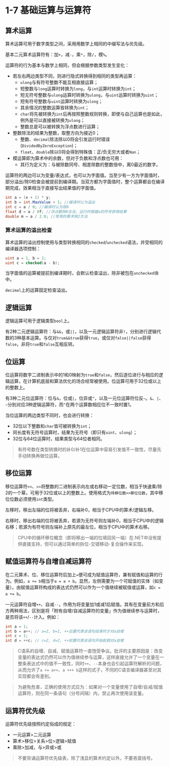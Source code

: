 # 1-7 基础运算与运算符

## 算术运算

算术运算可用于数字类型之间，采用用数学上相同的中缀写法与优先级。

基本二元算术运算符有：加`+`，减`-`，乘`*`，除`/`，模`%`。

运算符的行为基本与数学上相同，但会根据参数类型发生变化：
- 若左右两边类型不同，则进行隐式转换得到相同的类型再运算：
  - `ulong`与有符号整数不能互相直接运算；
  - 短整数与`long`运算时转换为`long`，与`int`运算时转换为`int`；
  - 短无符号整数与`ulong`运算时转换为`ulong`，与`uint`运算时转换为`uint`；
  - 短有符号整数与`uint`运算时转换为`ulong`；
  - 其余情况的整数运算皆转换为`int`；
  - `char`将先被转换为`int`后再按照整数规则转换，即使与自己运算也是如此，例外是可以直接被转换为`ulong`；
  - 整数总是可以被转换为浮点数进行运算；
- 整数除法的结果为整数，取整方向为接近0；
  - 整数、`decimal`除法除以0将会引发运行时错误(`DividedByZeroException`)；
  - `float`、`double`除以0将会得到特殊值：正/负无穷大或者`Nan`；
- 模运算即为算术中的余数，但对于负数和浮点数也可用：
  - 其行为定义为：与被除数同号、相差除数的整数倍中，离0最近的数字。

运算符的两边可以为变量/表达式，也可以为字面值。当至少有一方为字面值时，部分溢出/除0检查会被提前到编译期。当双方都为字面值时，整个运算都会在编译期完成，效果相当于直接写出结果值的字面值。

```csharp
int a = (x + 1) * y;
int b = int.MaxValue + 1; //编译时认为溢出
int c = a / 0; //编译时认为除0
float d = a / 0f; //浮点数除0合法，运行时根据a的符号获得结果
double m = a / 2.0; //常用的算术除2方法
```

### 算术运算的溢出检查

算术运算的溢出控制使用与类型转换相同的`checked`/`unchecked`语法，并受相同的编译器选项控制：

```csharp
uint a = 1, b = 2;
uint c = checked(a - b);
```

当字面值的运算被提前到编译期时，会默认检查溢出，除非被包在`unchecked`块中。

`decimal`上的运算固定检查溢出。

## 逻辑运算

逻辑运算可用于逻辑类型`bool`上。

有2种二元逻辑运算符：与`&&`，或`||`，以及一元逻辑运算符非`!`，分别进行逻辑代数的3种基本运算。与仅对`true&&true`获得`true`，或仅对`false||false`获得`false`，非将`true`和`false`互相反转。

## 位运算

位运算将数字二进制表示中的1和0映射为`true`和`false`，然后逐位进行与相应的逻辑运算，在计算机底层和算法优化的场合经常被使用。位运算可用于32位或以上的整数上。

有3种二元位运算符：位与`&`，位或`|`，位异或`^`，以及一元位运算符位反`~`。`&`、`|`、`~`分别对应3种逻辑运算符，而`^`在两个运算数相应位不一致时置1。

当位运算的两边类型不同时，也会进行转换：
- 32位以下整数和`char`皆可被转换为`int`；
- 同长度有无符号运算时，结果为无符号（即只有`uint`、`ulong`）；
- 32位与64位运算时，结果类型与64位者相同。

> 有符号数在类型转换时的补0/补1在位运算中容易引发值不一致性，尽量先手动转换再做位运算。

## 移位运算

移位运算符`<<`、`>>`将整数的二进制表示向左或右移动一定位数，相当于快速乘/除2的一个幂，可用于32位或以上的整数上。使用格式为`待移位数>>移位位数`，其中移位位数必须使用`int`类型。

左移时，移出左端的位将被丢弃，右端补0，相当于CPU中的算术/逻辑左移。

右移时，移出右端的位将被丢弃，若源为无符号则左端补0，相当于CPU中的逻辑右移；若源为有符号则左端补上原先的最左位，相当于CPU中的算术右移。

> CPU中的循环移位概念（即将移出一端的位填回另一端）在.NET中没有提供直接支持，但可以通过简单的拆位-交错移动-复合操作来实现。

## 赋值运算符与自增自减运算符

在二元算术、位、移位运算符后加上`=`便可成为赋值运算符，兼有赋值和运算的行为。例如，`a += b`相当于`a = a + b`。显然，左侧需要为一个可赋值的实体（如变量）。由赋值运算符构成的表达式仍然可以作为一个值继续被赋值或运算，如`c = a += b`。

一元运算符自增`++`、自减`--`，作用为将变量加1或减1后赋值。其有在变量前方和后方两种用法，区别是将「附有自增/自减运算符的变量」作为值继续参与运算时，是否将该`++`/`--`计入。例如：

```csharp
int a = 1;
int b = a++; // a=2, b=1, ++后置代表该语句结束时才对a自增
int c = 1;
int d = ++c; // c=2, d=2, ++前置代表该语句开始前就对a自增
```

> C语系的自增、自减、赋值运算符一直饱受争议。批评的主要原因是：改变变量的表达式仍然可以作为值继续参与运算，这样直接允许了一个变量在一整条表达式中的值不一致性，同时`++`、`--`本身也会引起运算符解析的问题，从而允许了`a += a++`、`a +++ b`这样的式子，不同的C语言编译器甚至对其实现都会有差别。

> 为避免危害，正确的使用方式应为：如果对一个变量使用了自增/自减/赋值运算符，则在同一条语句（分号间隔）内，禁止再次使用该变量。

## 运算符优先级

运算符优先级按照约定俗成的规定：
- 一元运算>二元运算
- 算术>移位>关系>位>逻辑>赋值
- 乘除>加减，与>异或>或

> 不要背诵运算符优先级表，除了浅显的算术约定以外，不要吝啬括号。